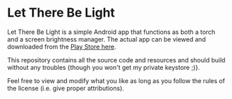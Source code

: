 Let There Be Light
==============

Let There Be Light is a simple Android app that functions as both a torch and a screen brightness manager. The actual app can be viewed and downloaded from the [Play Store here](https://play.google.com/store/apps/details?id=com.nickstephen.lighter).

This repository contains all the source code and resources and should build without any troubles {though you won't get my private keystore ;)}.

Feel free to view and modify what you like as long as you follow the rules of the license (i.e. give proper attributions).
